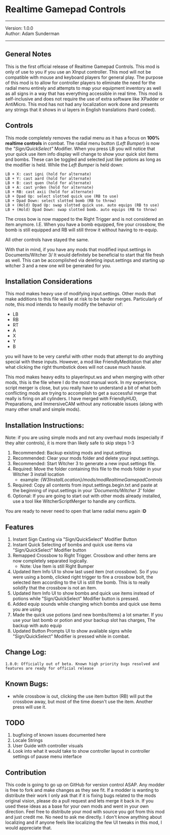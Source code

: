 # Realtime Gamepad Controls  
---

Version: 1.0.0  
Author: Adam Sunderman

---

## General Notes
This is the first official release of Realtime Gamepad Controls. This mod is only of use to you if you use an 
XInput controller. This mod will not be compatible with mouse and keyboard players for general play. The purpose of this mod is to allow for controller players to eliminate the need for the radial menu entirely and attempts to map your equipment inventory as well as all signs in a way that has everything accessible in real time. This mod is 
self-inclusive and does not require the use of extra software like XPadder or AntiMicro. This mod has not had any localization work done and presents any strings that it shows in ui layers in English translations (hard coded).

## Controls
This mode completely removes the radial menu as it has a focus on **100% realtime controls** in combat. The radial 
menu button (*Left Bumper*) is now the *"Sign/QuickSelect"* Modifier. When you press LB you will notice that your 
quick use item info display will change to show your quick slot items and bombs. These can be toggled and 
selected just like potions as long as the modifier is held. While the *Left Bumper* is held down:  

	LB + X: cast igni (hold for alternate)
	LB + Y: cast aard (hold for alternate)
	LB + B: cast quen (hold for alternate)
	LB + A: cast yrden (hold for alternate)
	LB + RB: cast axii (hold for alternate)
	LB + Dpad Up: select slotted quick use (RB to use)
	LB + Dpad Down: select slotted bomb (RB to throw)
	LB + (Hold) Dpad Up: swap slotted quick use. auto equips (RB to use)
	LB + (Hold) Dpad Down: swap slotted bomb. auto equips (RB to throw)

The cross bow is now mapped to the Right Trigger and is not considered an item anymore. I.E. When you have a 
bomb equipped, fire your crossbow, the bomb is still equipped and RB will still throw it without having to 
re-equip.

All other controls have stayed the same.

With that in mind, if you have any mods that modified input.settings in Documents/Witcher 3/ It would 
definitely be beneficial to start that file fresh as well. This can be accomplished via deleting input.settings 
and starting up witcher 3 and a new one will be generated for you.

## Installation Considerations
This mod makes heavy use of modifying input.settings. Other mods that make additions to this file will be at risk to be harder merges. Particularly of note, this mod intends to heavily modify the behavior of:  

- LB
- RB
- RT
- A
- X
- Y
- B

you will have to be very careful with other mods that attempt to do anything special with these inputs. However, a mod like FriendlyMeditation that alter what clicking the right thumbstick does will not cause much hassle.

This mod makes heavy edits to playerInput.ws and when merging with other mods, this is the file where I do the most manual work. In my experience, script merger is close, but you really have to understand a bit of what both conflicting mods are trying to accomplish to get a successful merge that really is firing on all cylinders. I have merged with FriendlyHUD, Preparations, and ImmersiveCAM without any noticeable issues (along with many other small and simple mods).

## Installation Instructions:
Note: if you are using simple mods and not any overhaul mods (especially if they alter controls), it is more than likely safe to skip steps 1-3

1. Recommended: Backup existing mods and input.settings
2. Recommended: Clear your mods folder and delete your input.settings.
3. Recommended: Start Witcher 3 to generate a new input.settings file.
4. Required: Move the folder containing this file to the mods folder in your Witcher 3 install location
	- example: *{W3InstallLocation}/mods/modRealtimeGamepadControls*
2. Required: Copy all contents from input.settings.begin.txt and paste at the beginning of input.settings in your *'Documents/Witcher 3'* folder
3. Optional: If you are going to start out with other mods already installed, use a tool like WitcherScriptMerger to handle any conflicts.

You are ready to never need to open that lame radial menu again **:D**

## Features
1. Instant Sign Casting via "Sign/QuickSelect" Modifier Button 
2. Instant Quick Selecting of bombs and quick use items via "Sign/QuickSelect" Modifier button 
3. Remapped Crossbow to Right Trigger. Crossbow and other items are now completely separated logically.  
	- Note: Use Item is still Right Bumper
2. Updated Item Info UI to show last used item (not crossbow). So if you were using a bomb, clicked right trigger to fire a crossbow bolt, the selected item according to the UI is still the bomb. This is to really solidify that the crossbow is not an item.
3. Updated Item Info UI to show bombs and quick use items instead of potions while "Sign/QuickSelect" Modifier button is pressed.
4. Added equip sounds while changing which bombs and quick use items you are using
5. Made the quick use potions (and new bombs/items) a lot smarter. If you use your last bomb or potion and your backup slot has charges, The backup with auto equip
6. Updated Button Prompts UI to show available signs while "Sign/QuickSelect" Modifier is pressed while in combat.

## Change Log:
	1.0.0: Officially out of beta. Known high priority bugs resolved and features are ready for official release

## Known Bugs:
- while crossbow is out, clicking the use item button (RB) will put the crossbow away, but most of the time doesn't use the item. Another press will use it.

## TODO
1.	bugfixing of known issues documented here
2.	Locale Strings
3.	User Guide with controller visuals
4.	Look into what it would take to show controller layout in controller settings of pause menu interface

## Contribution
This code is going to go up on GitHub for version control ASAP. Any modder is free to fork and make changes as they see fit. If a modder is wanting to distribute their work I only ask that if it is fixing bugs related to the mods original vision, please do a pull request and lets merge it back in. If you used these ideas as a base for your own mods and went in your own direction. Feel free to distribute your mod with source you got from this mod and just credit me. No need to ask me directly. I don't know anything about localizing and if anyone feels like localizing the few UI tweaks in this mod, I would appreciate that.

